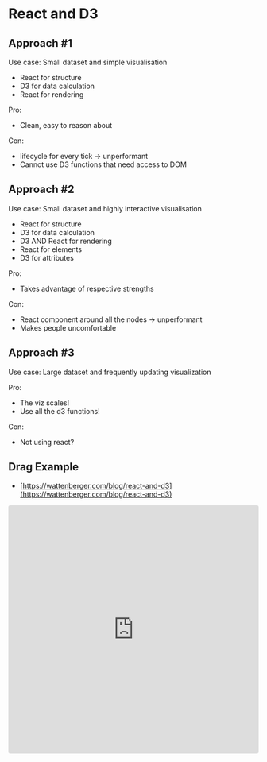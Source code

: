 # React and D3

## Approach #1
Use case: Small dataset and simple visualisation

* React for structure
* D3 for data calculation
* React for rendering

Pro:
* Clean, easy to reason about

Con:
* lifecycle for every tick -> unperformant
* Cannot use D3 functions that need access to DOM

## Approach #2
Use case: Small dataset and highly interactive visualisation

* React for structure
* D3 for data calculation
* D3 AND React for rendering
* React for elements
* D3 for attributes

Pro:
* Takes advantage of respective strengths

Con: 
* React component around all the nodes ->  unperformant
* Makes people uncomfortable


## Approach #3
Use case: Large dataset and frequently updating visualization

Pro:
* The viz scales!
* Use all the d3 functions!

Con: 
* Not using react?


## Drag Example
* [https://wattenberger.com/blog/react-and-d3](https://wattenberger.com/blog/react-and-d3)

<iframe src="https://codesandbox.io/embed/d3-vs-react-bs7q02?fontsize=14&hidenavigation=1&theme=dark&view=preview"
     style="width:100%; height:500px; border:0; border-radius: 4px; overflow:hidden;"
     title="d3-vs-react"
     allow="accelerometer; ambient-light-sensor; camera; encrypted-media; geolocation; gyroscope; hid; microphone; midi; payment; usb; vr; xr-spatial-tracking"
     sandbox="allow-forms allow-modals allow-popups allow-presentation allow-same-origin allow-scripts"
   ></iframe>
